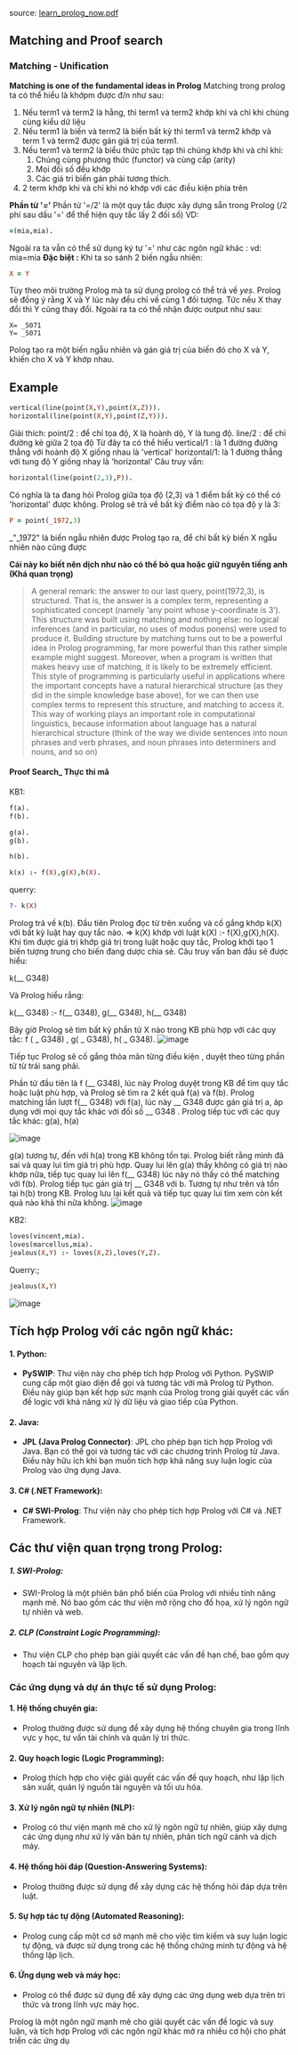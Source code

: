 source: [learn_prolog_now.pdf](https://github.com/takumi612/nnlt/files/12565277/learn_prolog_now.pdf)
## Matching and Proof search

### Matching - Unification
**Matching is one of the fundamental ideas in Prolog**
Matching trong prolog ta có thể hiểu là khớpm được đ/n như sau:
1. Nếu term1 và term2 là hằng, thì term1 và term2 khớp khi và chỉ khi chúng cùng kiểu dữ liệu
2. Nếu term1 là biến và term2 là biến bất kỳ thì term1 và term2 khớp và term 1 và term2 được gán giá trị của term1.
3. Nếu term1 và term2 là biểu thức phức tạp thì chúng khớp khi và chỉ khi:
    1. Chúng cùng phương thức (functor) và cùng cấp (arity)
    2. Mọi đối số đều khớp
    3. Các giá tri biến gán phải tương thích.
4. 2 term khớp khi và chỉ khi nó khớp với các điều kiện phía trên

**Phần từ '*=*'**
Phần tử '=/2' là một quy tắc được xây dựng sẵn trong Prolog (/2 phí sau dấu '=' để thể hiện quy tắc lấy 2 đối số)
VD:
```prolog
=(mia,mia).
```
Ngoài ra ta vẫn có thể sử dụng ký tự '=' như các ngôn ngữ khác :
vd: mia=mia
**Đặc biệt :**
Khi ta so sánh 2 biến ngẫu nhiên:
```prolog
X = Y
```
Tùy theo môi trường Prolog mà ta sử dụng prolog có thể trả về *yes*.
Prolog sẽ đồng ý rằng X và Y lúc này đều chỉ về cùng 1 đối tượng. Tức nếu X thay đổi thì Y cũng thay đổi.
Ngoài ra ta có thể nhận được output như sau:
```
X= _5071
Y= _5071
```
Polog tạo ra một biến ngẫu nhiên và gán giá trị của biến đó cho X và Y,  khiến cho X và Y khớp nhau.

## Example
```prolog
vertical(line(point(X,Y),point(X,Z))). 
horizontal(line(point(X,Y),point(Z,Y))).
```
Giải thích:
point/2 : để chỉ tọa độ, X là hoành dộ, Y là tung độ.
line/2 : để chỉ đường kẻ giữa 2 tọa độ
Từ đây ta có thể hiểu
vertical/1 : là 1 đường đường thẳng với hoành độ X giống nhau là 'vertical'
horizontal/1: là 1 đường thẳng với tung độ Y giống nhay là 'horizontal'
Câu truy vấn:
```prolog
horizontal(line(point(2,3),P)).
```
Có nghĩa là ta đang hỏi Prolog giữa tọa độ (2,3) và 1 điểm bất kỳ có thể có 'horizontal' được không.
Prolog sẽ trả về bất kỳ điểm nào có tọa độ y là 3:
```prolog
P = point(_1972,3)
```
_"_1972" là biến ngẫu nhiên được Prolog tạo ra, để chỉ bất kỳ biến X ngẫu nhiên nào cũng được

**Cái này ko biết nên dịch như nào có thể bỏ qua hoặc giữ nguyên tiếng anh (Khá quan trọng)**
>A general remark: the answer to our last query, point(1972,3), is structured. That is, the answer is a complex term, representing a sophisticated concept (namely ‘any point whose y-coordinate is 3’). This structure was built using matching and nothing else: no logical inferences (and in particular, no uses of modus ponens) were used to produce it. Building structure by matching turns out to be a powerful idea in Prolog programming, far more powerful than this rather simple example might suggest. Moreover, when a program is written that makes heavy use of matching, it is likely to be extremely efficient.
>This style of programming is particularly useful in applications where the important concepts have a natural hierarchical structure (as they did in the simple knowledge base above), for we can then use complex terms to represent this structure, and matching to access it. This way of working plays an important role in computational linguistics, because information about language has a natural hierarchical structure (think of the way we divide sentences into noun phrases and verb phrases, and noun phrases into determiners and nouns, and so on)

#### Proof Search_ Thực thi mã
KB1:
```prolog
f(a).
f(b).

g(a).
g(b).

h(b).

k(x) :- f(X),g(X),h(X).
```
querry:
```prolog
?- k(X)
```
Prolog trả về k(b).
Đầu tiên Prolog đọc từ trên xuống và cố gắng khớp k(X) với bất kỳ luật hay quy tắc nào.
=> k(X) khớp với luật k(X) :- f(X),g(X),h(X).
Khi tìm được giá trị khớp giá trị trong luật hoặc quy tắc, Prolog khởi tạo 1 biến tượng trung cho biến đang dược chia sẻ. Câu truy vấn ban đầu sẽ được hiểu: 

k(__ G348)

Và Prolog hiểu rẳng:

k(__ G348) :- f(__ G348), g(__ G348), h(__ G348)

Bây giờ Prolog sẽ tìm bất kỳ phần tử X nào trong KB phù hợp với các quy tắc:
    f ( _ G348) , g( _ G348), h( _ G348).
![image](https://github.com/takumi612/nnlt/assets/87805462/6dc35338-a371-42e8-90a4-fab2dc60ada6)


Tiếp tục Prolog sẽ cố gắng thỏa mãn từng điều kiện , duyệt theo từng phần tử từ trái sang phải.

Phần tử đầu tiên là f (__ G348), lúc này Prolog duyệt trong KB để tìm quy tắc hoặc luật phù hợp, và Prolog sẽ tìm ra 2 kết quả f(a) và f(b).  Prolog matching lần lượt f(__ G348) với f(a), lúc này __ G348 được gán giá trị a, áp dụng với mọi quy tắc khác với đối số __ G348 . Prolog tiếp túc với các quy tắc khác:
    g(a), h(a)
    
![image](https://github.com/takumi612/nnlt/assets/87805462/5e3449b2-5cb6-4394-9983-c3abaf324884)

 g(a) tương tự, đến với h(a) trong KB không tồn tại. Prolog biết rằng mình đã sai và quay lui tìm giá trị phù hợp. Quay lui lên g(a) thấy không có giá trị nào khớp nữa, tiếp tục quay lui lên f(__ G348) lúc này nó thấy có thể matching với f(b). Prolog tiếp tục gán giá trị __ G348 với b.
 Tương tự như trên và tồn tại h(b) trong KB. Prolog lưu lại kết quả và tiếp tục quay lui tìm xem còn kết quả nào khả thi nữa không.
![image](https://github.com/takumi612/nnlt/assets/87805462/f7e4920e-79c7-4d88-97e4-88b8c6e2c547)

KB2:
```prolog
loves(vincent,mia). 
loves(marcellus,mia). 
jealous(X,Y) :- loves(X,Z),loves(Y,Z).
```
Querry:;
```prolog
jealous(X,Y)
```
![image](https://github.com/takumi612/nnlt/assets/87805462/1ade7f55-4567-40df-8826-f52b333e882f)

## Tích hợp Prolog với các ngôn ngữ khác:

#### 1. Python:
   - **PySWIP**: Thư viện này cho phép tích hợp Prolog với Python. PySWIP cung cấp một giao diện để gọi và tương tác với mã Prolog từ Python. Điều này giúp bạn kết hợp sức mạnh của Prolog trong giải quyết các vấn đề logic với khả năng xử lý dữ liệu và giao tiếp của Python.

#### 2. Java:
   - **JPL (Java Prolog Connector)**: JPL cho phép bạn tích hợp Prolog với Java. Bạn có thể gọi và tương tác với các chương trình Prolog từ Java. Điều này hữu ích khi bạn muốn tích hợp khả năng suy luận logic của Prolog vào ứng dụng Java.

#### 3. C# (.NET Framework):
   - **C# SWI-Prolog**: Thư viện này cho phép tích hợp Prolog với C# và .NET Framework.

## Các thư viện quan trọng trong Prolog:

##### 1. SWI-Prolog:
   - SWI-Prolog là một phiên bản phổ biến của Prolog với nhiều tính năng mạnh mẽ. Nó bao gồm các thư viện mở rộng cho đồ họa, xử lý ngôn ngữ tự nhiên và web.

##### 2. CLP (Constraint Logic Programming):
   - Thư viện CLP cho phép bạn giải quyết các vấn đề hạn chế, bao gồm quy hoạch tài nguyên và lập lịch.

### Các ứng dụng và dự án thực tế sử dụng Prolog:

#### 1. Hệ thống chuyên gia:
   - Prolog thường được sử dụng để xây dựng hệ thống chuyên gia trong lĩnh vực y học, tư vấn tài chính và quản lý tri thức.

#### 2. Quy hoạch logic (Logic Programming):
   - Prolog thích hợp cho việc giải quyết các vấn đề quy hoạch, như lập lịch sản xuất, quản lý nguồn tài nguyên và tối ưu hóa.

#### 3. Xử lý ngôn ngữ tự nhiên (NLP):
   - Prolog có thư viện mạnh mẽ cho xử lý ngôn ngữ tự nhiên, giúp xây dựng các ứng dụng như xử lý văn bản tự nhiên, phân tích ngữ cảnh và dịch máy.

#### 4. Hệ thống hỏi đáp (Question-Answering Systems):
   - Prolog thường được sử dụng để xây dựng các hệ thống hỏi đáp dựa trên luật.

#### 5. Sự hợp tác tự động (Automated Reasoning):
   - Prolog cung cấp một cơ sở mạnh mẽ cho việc tìm kiếm và suy luận logic tự động, và được sử dụng trong các hệ thống chứng minh tự động và hệ thống lập lịch.

#### 6. Ứng dụng web và máy học:
   - Prolog có thể được sử dụng để xây dựng các ứng dụng web dựa trên tri thức và trong lĩnh vực máy học.

Prolog là một ngôn ngữ mạnh mẽ cho giải quyết các vấn đề logic và suy luận, và tích hợp Prolog với các ngôn ngữ khác mở ra nhiều cơ hội cho phát triển các ứng dụ
